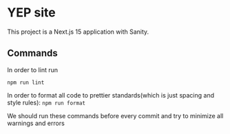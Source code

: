 # YEP site

This project is a Next.js 15 application with Sanity.

## Commands

In order to lint run

`npm run lint`

In order to format all code to prettier standards(which is just spacing and style rules):
`npm run format`

We should run these commands before every commit and try to minimize all warnings and errors
